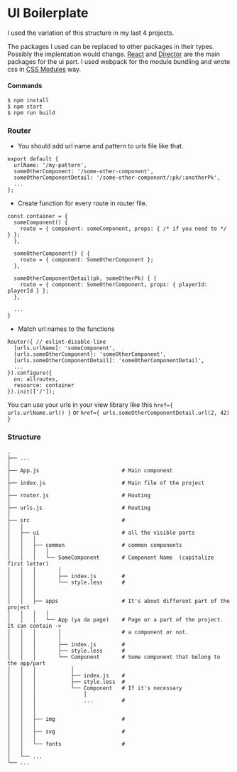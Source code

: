 # UI Boilerplate

I used the variation of this structure in my last 4 projects.

The packages I used can be replaced to other packages in their types. Possibly the implentation would change.
[React](https://github.com/facebook/react) and [Director](https://github.com/flatiron/director) are the main packages for the ui part. I used webpack for the module bundling and wrote css in [CSS Modules](https://github.com/css-modules/css-modules) way.


#### Commands

```
$ npm install
$ npm start
$ npm run build
```




### Router

* You should add url name and pattern to urls file like that.

```
export default {
  urlName: '/my-pattern',
  someOtherComponent: '/some-other-component',
  someOtherComponentDetail: '/some-other-component/:pk/:anotherPk',
  ...
};
```


* Create function for every route in router file.

```
const container = {
  someComponent() {
    route = { component: someComponent, props: { /* if you need to */ } };
  },

  someOtherComponent() { {
    route = { component: SomeOtherComponent };
  },

  someOtherComponentDetail(pk, someOtherPk) { {
    route = { component: SomeOtherComponent, props: { playerId: playerId } };
  },

  ...
}
```


* Match url names to the functions

```
Router({ // eslint-disable-line
  [urls.urlName]: 'someComponent',
  [urls.someOtherComponent]: 'someOtherComponent',
  [urls.someOtherComponentDetail]: 'someOtherComponentDetail',
  ...
}).configure({
  on: allroutes,
  resource: container
}).init(['/']);
```

You can use your urls in your view library like this `href={ urls.urlName.url() }` or `href={ urls.someOtherComponentDetail.url(2, 42) }`



 

### Structure

    .
    ├── ...
    │
    ├── App.js                          # Main component
    │
    ├── index.js                        # Main file of the project
    │
    ├── router.js                       # Routing
    │
    ├── urls.js                         # Routing
    │
    ├── src                             #
    │   │
    │   ├── ui                          # all the visible parts
    │   │   │
    │   │   ├── common                  # common components
    │   │   │   │
    │   │   │   └── SomeComponent       # Component Name  (capitalize first letter)
    │   │   │       │
    │   │   │       ├── index.js        #
    │   │   │       └── style.less      #
    │   │   │
    │   │   │
    │   │   ├── apps                    # It's about different part of the project
    │   │   │   │
    │   │   │   └── App (ya da page)    # Page or a part of the project. It can contain ->
    │   │   │       │                   # a component or not.
    │   │   │       │
    │   │   │       ├── index.js        #
    │   │   │       ├── style.less      #
    │   │   │       └── Component       # Some component that belong to the app/part
    │   │   │           │
    │   │   │           ├── index.js    #
    │   │   │           ├── style.less  #
    │   │   │           └── Component   # If it's necessary
    │   │   │               │
    │   │   │               ...         #
    │   │   │
    │   │   │
    │   │   ├── img                     #
    │   │   │
    │   │   ├── svg                     #
    │   │   │
    │   │   └── fonts                   #
    │   │
    │   └── ...
    └── ...
